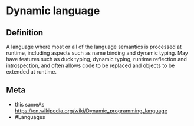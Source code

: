 # Dynamic language

## Definition
A language where most or all of the language semantics is processed at runtime, including aspects such as name binding and dynamic typing. May have features such as duck typing, dynamic typing, runtime reflection and introspection, and often allows code to be replaced and objects to be extended at runtime.

## Meta
* this sameAs https://en.wikipedia.org/wiki/Dynamic_programming_language
* #Languages

